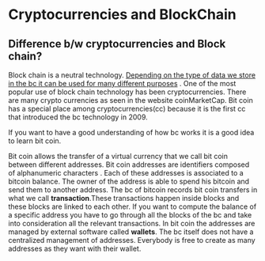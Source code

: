 
# Cryptocurrencies and BlockChain

## Difference b/w cryptocurrencies and Block chain?

Block chain is a neutral technology. <u>Depending on the type of data we store in the bc it can be used for many different purposes</u> . One of the most popular use of block chain technology has been cryptocurrencies. There are many crypto currencies as seen in the website coinMarketCap. Bit coin has a special place among cryptocurrencies(cc) because it is the first cc that introduced the bc technology in 2009.

If you want to have a good understanding of how  bc works it is a good idea to learn bit coin.

Bit coin allows the transfer of a virtual currency that we call bit coin between different addresses. Bit coin addresses are identifiers composed of alphanumeric characters . Each of these addresses is associated to a bitcoin balance. The owner of the address is able to spend his bitcoin and send them to another address. The bc of bitcoin records bit coin transfers in what we call **transaction**.These transactions happen inside blocks and these blocks are linked to each other. If you want to compute the balance of a specific address you have to go through all the blocks of the bc and take into consideration all the relevant transactions. In bit coin the addresses are managed by external software called **wallets**. The bc itself does not have a centralized management of addresses. Everybody is free to create as many addresses as they want with their wallet.










  
